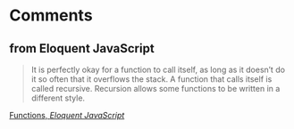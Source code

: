 # Comments

## from Eloquent JavaScript

> It is perfectly okay for a function to call itself, as long as it doesn’t do it so often that it overflows the stack. A function that calls itself is called recursive. Recursion allows some functions to be written in a different style.

[Functions, <em>Eloquent JavaScript<em>](https://eloquentjavascript.net/03_functions.html)